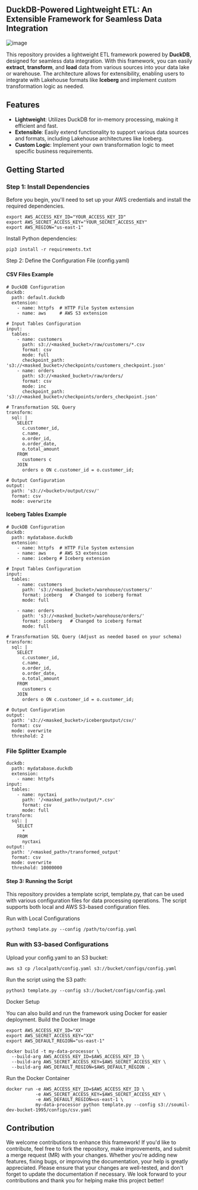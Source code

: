 ## DuckDB-Powered Lightweight ETL: An Extensible Framework for Seamless Data Integration


![image](https://github.com/user-attachments/assets/02c932f6-66d2-496c-98ce-41da507c8c15)


This repository provides a lightweight ETL framework powered by **DuckDB**, designed for seamless data integration. With this framework, you can easily **extract**, **transform**, and **load** data from various sources into your data lake or warehouse. The architecture allows for extensibility, enabling users to integrate with Lakehouse formats like **Iceberg** and implement custom transformation logic as needed.


## Features

- **Lightweight**: Utilizes DuckDB for in-memory processing, making it efficient and fast.
- **Extensible**: Easily extend functionality to support various data sources and formats, including Lakehouse architectures like Iceberg.
- **Custom Logic**: Implement your own transformation logic to meet specific business requirements.

## Getting Started

### Step 1: Install Dependencies


Before you begin, you'll need to set up your AWS credentials and install the required dependencies.

```
export AWS_ACCESS_KEY_ID="YOUR_ACCESS_KEY_ID"
export AWS_SECRET_ACCESS_KEY="YOUR_SECRET_ACCESS_KEY"
export AWS_REGION="us-east-1"

```
Install Python dependencies:
```
pip3 install -r requirements.txt
```

Step 2: Define the Configuration File (config.yaml)


#### CSV Files Example
```
# DuckDB Configuration
duckdb:
  path: default.duckdb
  extension:
    - name: httpfs  # HTTP File System extension
    - name: aws     # AWS S3 extension

# Input Tables Configuration
input:
  tables:
    - name: customers
      path: s3://<masked_bucket>/raw/customers/*.csv
      format: csv
      mode: full
      checkpoint_path: 's3://<masked_bucket>/checkpoints/customers_checkpoint.json'
    - name: orders
      path: s3://<masked_bucket>/raw/orders/
      format: csv
      mode: inc
      checkpoint_path: 's3://<masked_bucket>/checkpoints/orders_checkpoint.json'

# Transformation SQL Query
transform:
  sql: |
    SELECT 
      c.customer_id, 
      c.name, 
      o.order_id, 
      o.order_date, 
      o.total_amount 
    FROM 
      customers c 
    JOIN 
      orders o ON c.customer_id = o.customer_id;

# Output Configuration
output:
  path: 's3://<bucket>/output/csv/'
  format: csv
  mode: overwrite

```
#### Iceberg Tables Example

```
# DuckDB Configuration
duckdb:
  path: mydatabase.duckdb
  extension:
    - name: httpfs  # HTTP File System extension
    - name: aws     # AWS S3 extension
    - name: iceberg # Iceberg extension

# Input Tables Configuration
input:
  tables:
    - name: customers
      path: 's3://<masked_bucket>/warehouse/customers/'
      format: iceberg   # Changed to iceberg format
      mode: full

    - name: orders
      path: 's3://<masked_bucket>/warehouse/orders/'
      format: iceberg   # Changed to iceberg format
      mode: full

# Transformation SQL Query (Adjust as needed based on your schema)
transform:
  sql: |
    SELECT 
      c.customer_id, 
      c.name, 
      o.order_id, 
      o.order_date, 
      o.total_amount 
    FROM 
      customers c 
    JOIN 
      orders o ON c.customer_id = o.customer_id;

# Output Configuration
output:
  path: 's3://<masked_bucket>/icebergoutput/csv/'
  format: csv
  mode: overwrite
  threshold: 2

```
### File Splitter Example
```
duckdb:
  path: mydatabase.duckdb
  extension:
    - name: httpfs
input:
  tables:
    - name: nyctaxi
      path: '/<masked_path>/output/*.csv'
      format: csv
      mode: full
transform:
  sql: |
    SELECT 
      * 
    FROM 
      nyctaxi
output:
  path: '/<masked_path>/transformed_output'
  format: csv
  mode: overwrite
  threshold: 10000000

```


#### Step 3: Running the Script
This repository provides a template script, template.py, that can be used with various configuration files for data processing operations. The script supports both local and AWS S3-based configuration files.


Run with Local Configurations
```
python3 template.py --config /path/to/config.yaml

```

### Run with S3-based Configurations

Upload your config.yaml to an S3 bucket:
```
aws s3 cp /localpath/config.yaml s3://bucket/configs/config.yaml
```

Run the script using the S3 path:
```
python3 template.py --config s3://bucket/configs/config.yaml

```

Docker Setup

You can also build and run the framework using Docker for easier deployment.
Build the Docker Image

```
export AWS_ACCESS_KEY_ID="XX"
export AWS_SECRET_ACCESS_KEY="XX"
export AWS_DEFAULT_REGION="us-east-1"

docker build -t my-data-processor \
  --build-arg AWS_ACCESS_KEY_ID=$AWS_ACCESS_KEY_ID \
  --build-arg AWS_SECRET_ACCESS_KEY=$AWS_SECRET_ACCESS_KEY \
  --build-arg AWS_DEFAULT_REGION=$AWS_DEFAULT_REGION .

```
Run the Docker Container
```
docker run -e AWS_ACCESS_KEY_ID=$AWS_ACCESS_KEY_ID \
           -e AWS_SECRET_ACCESS_KEY=$AWS_SECRET_ACCESS_KEY \
           -e AWS_DEFAULT_REGION=us-east-1 \
           my-data-processor python template.py --config s3://soumil-dev-bucket-1995/configs/csv.yaml

```


## Contribution


We welcome contributions to enhance this framework! If you'd like to contribute, feel free to fork the repository, make improvements, and submit a merge request (MR) with your changes. Whether you're adding new features, fixing bugs, or improving the documentation, your help is greatly appreciated. Please ensure that your changes are well-tested, and don't forget to update the documentation if necessary. We look forward to your contributions and thank you for helping make this project better!
